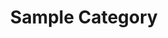 ---
layout: category
title: Sample Category
category: sid_joshi
permalink: /blog/category/sid_joshi
header: 
    version: small
    title: Software Engineering Blog
    image: header-logo-crop.png
    page: team
    icon: icon-blog
---